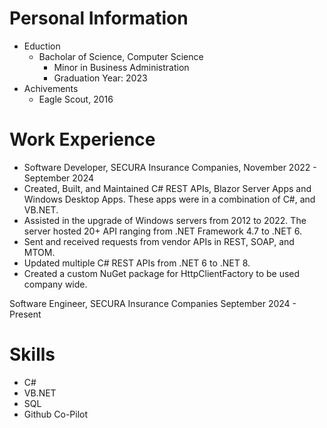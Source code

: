 # Personal Information
* Eduction
  * Bacholar of Science, Computer Science
    * Minor in Business Administration
    * Graduation Year: 2023
* Achivements
  * Eagle Scout, 2016 

# Work Experience
* Software Developer, SECURA Insurance Companies, November 2022 - September 2024
 * Created, Built, and Maintained C# REST APIs, Blazor Server Apps and Windows Desktop Apps. These apps were in a combination of C#, and VB.NET.
 * Assisted in the upgrade of Windows servers from 2012 to 2022. The server hosted 20+ API ranging from .NET Framework 4.7 to .NET 6.
 * Sent and received requests from vendor APIs in REST, SOAP, and MTOM.
 * Updated multiple C# REST APIs from .NET 6 to .NET 8.
 * Created a custom NuGet package for HttpClientFactory to be used company wide.

Software Engineer, SECURA Insurance Companies September 2024 - Present




# Skills
* C#
* VB.NET
* SQL
* Github Co-Pilot
